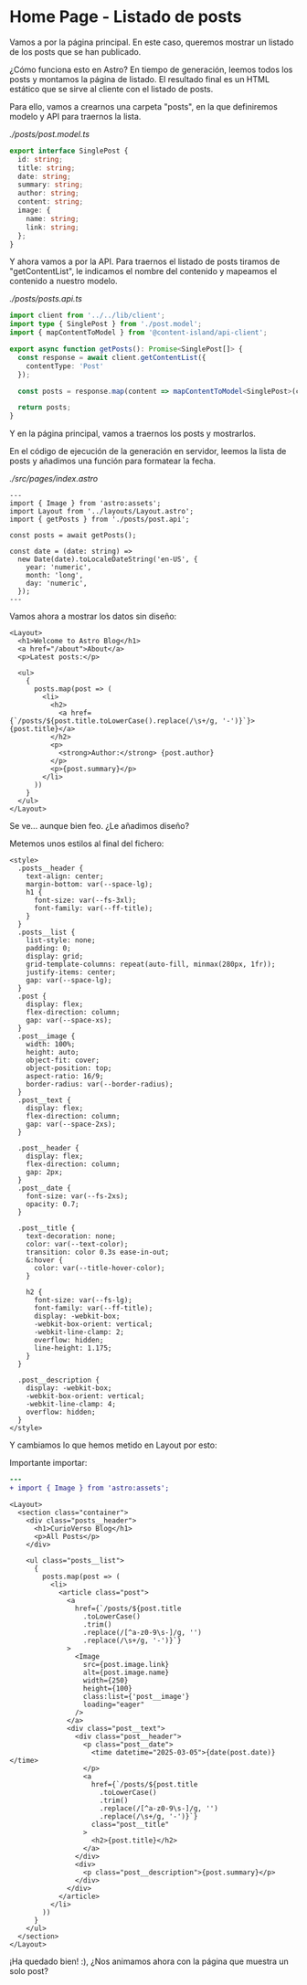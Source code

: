 # Home Page - Listado de posts

Vamos a por la página principal. En este caso, queremos mostrar un listado de los posts que se han publicado.

¿Cómo funciona esto en Astro? En tiempo de generación, leemos todos los posts y montamos la página de listado. El resultado final es un HTML estático que se sirve al cliente con el listado de posts.

Para ello, vamos a crearnos una carpeta "posts", en la que definiremos modelo y API para traernos la lista.

_./posts/post.model.ts_

```ts
export interface SinglePost {
  id: string;
  title: string;
  date: string;
  summary: string;
  author: string;
  content: string;
  image: {
    name: string;
    link: string;
  };
}
```

Y ahora vamos a por la API. Para traernos el listado de posts tiramos de "getContentList", le indicamos el nombre del contenido y mapeamos el contenido a nuestro modelo.

_./posts/posts.api.ts_

```ts
import client from '../../lib/client';
import type { SinglePost } from './post.model';
import { mapContentToModel } from '@content-island/api-client';

export async function getPosts(): Promise<SinglePost[]> {
  const response = await client.getContentList({
    contentType: 'Post'
  });

  const posts = response.map(content => mapContentToModel<SinglePost>(content));

  return posts;
}
```

Y en la página principal, vamos a traernos los posts y mostrarlos.

En el código de ejecución de la generación en servidor, leemos la lista de posts y añadimos una función para formatear la fecha.

_./src/pages/index.astro_

```astro
---
import { Image } from 'astro:assets';
import Layout from '../layouts/Layout.astro';
import { getPosts } from './posts/post.api';

const posts = await getPosts();

const date = (date: string) =>
  new Date(date).toLocaleDateString('en-US', {
    year: 'numeric',
    month: 'long',
    day: 'numeric',
  });
---
```

Vamos ahora a mostrar los datos sin diseño:

```astro
<Layout>
  <h1>Welcome to Astro Blog</h1>
  <a href="/about">About</a>
  <p>Latest posts:</p>

  <ul>
    {
      posts.map(post => (
        <li>
          <h2>
            <a href={`/posts/${post.title.toLowerCase().replace(/\s+/g, '-')}`}>{post.title}</a>
          </h2>
          <p>
            <strong>Author:</strong> {post.author}
          </p>
          <p>{post.summary}</p>
        </li>
      ))
    }
  </ul>
</Layout>
```

Se ve... aunque bien feo. ¿Le añadimos diseño?

Metemos unos estilos al final del fichero:

```astro
<style>
  .posts__header {
    text-align: center;
    margin-bottom: var(--space-lg);
    h1 {
      font-size: var(--fs-3xl);
      font-family: var(--ff-title);
    }
  }
  .posts__list {
    list-style: none;
    padding: 0;
    display: grid;
    grid-template-columns: repeat(auto-fill, minmax(280px, 1fr));
    justify-items: center;
    gap: var(--space-lg);
  }
  .post {
    display: flex;
    flex-direction: column;
    gap: var(--space-xs);
  }
  .post__image {
    width: 100%;
    height: auto;
    object-fit: cover;
    object-position: top;
    aspect-ratio: 16/9;
    border-radius: var(--border-radius);
  }
  .post__text {
    display: flex;
    flex-direction: column;
    gap: var(--space-2xs);
  }

  .post__header {
    display: flex;
    flex-direction: column;
    gap: 2px;
  }
  .post__date {
    font-size: var(--fs-2xs);
    opacity: 0.7;
  }

  .post__title {
    text-decoration: none;
    color: var(--text-color);
    transition: color 0.3s ease-in-out;
    &:hover {
      color: var(--title-hover-color);
    }

    h2 {
      font-size: var(--fs-lg);
      font-family: var(--ff-title);
      display: -webkit-box;
      -webkit-box-orient: vertical;
      -webkit-line-clamp: 2;
      overflow: hidden;
      line-height: 1.175;
    }
  }

  .post__description {
    display: -webkit-box;
    -webkit-box-orient: vertical;
    -webkit-line-clamp: 4;
    overflow: hidden;
  }
</style>
```

Y cambiamos lo que hemos metido en Layout por esto:

Importante importar:

```diff
---
+ import { Image } from 'astro:assets';
```

```astro
<Layout>
  <section class="container">
    <div class="posts__header">
      <h1>CurioVerso Blog</h1>
      <p>All Posts</p>
    </div>

    <ul class="posts__list">
      {
        posts.map(post => (
          <li>
            <article class="post">
              <a
                href={`/posts/${post.title
                  .toLowerCase()
                  .trim()
                  .replace(/[^a-z0-9\s-]/g, '')
                  .replace(/\s+/g, '-')}`}
              >
                <Image
                  src={post.image.link}
                  alt={post.image.name}
                  width={250}
                  height={100}
                  class:list={'post__image'}
                  loading="eager"
                />
              </a>
              <div class="post__text">
                <div class="post__header">
                  <p class="post__date">
                    <time datetime="2025-03-05">{date(post.date)}</time>
                  </p>
                  <a
                    href={`/posts/${post.title
                      .toLowerCase()
                      .trim()
                      .replace(/[^a-z0-9\s-]/g, '')
                      .replace(/\s+/g, '-')}`}
                    class="post__title"
                  >
                    <h2>{post.title}</h2>
                  </a>
                </div>
                <div>
                  <p class="post__description">{post.summary}</p>
                </div>
              </div>
            </article>
          </li>
        ))
      }
    </ul>
  </section>
</Layout>
```

¡Ha quedado bien! :), ¿Nos animamos ahora con la página que muestra un solo post?
